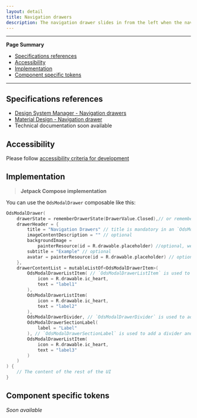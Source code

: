 ```yaml
---
layout: detail
title: Navigation drawers
description: The navigation drawer slides in from the left when the nav icon is tapped. The content should be concerned with identity and/or navigation..
---
```


---

**Page Summary**

* [Specifications references](#specifications-references)
* [Accessibility](#accessibility)
* [Implementation](#implementation)
* [Component specific tokens](#component-specific-tokens)

---

## Specifications references

- [Design System Manager - Navigation drawers](https://system.design.orange.com/0c1af118d/p/92bc26-navigation-drawers/b/146f55)
- [Material Design - Navigation drawer](https://m2.material.io/components/navigation-drawer)
- Technical documentation soon available

## Accessibility

Please follow [accessibility criteria for development](https://a11y-guidelines.orange.com/en/mobile/android/development/)

## Implementation

> **Jetpack Compose implementation**

You can use the `OdsModalDrawer` composable like this:

```kotlin
OdsModalDrawer(
    drawerState = rememberDrawerState(DrawerValue.Closed),// or rememberDrawerState(DrawerValue.Open)
    drawerHeader = {
        title = "Navigation Drawers" // title is mandatory in an `OdsModalDrawer`
        imageContentDescription = "" // optional
        backgroundImage =
            painterResource(id = R.drawable.placeholder) //optional, we use it or avatar
        subtitle = "Example" // optional
        avatar = painterResource(id = R.drawable.placeholder) // optional, we use it or background
    },
    drawerContentList = mutableListOf<OdsModalDrawerItem>(
        OdsModalDrawerListItem( // `OdsModalDrawerListItem` is used to specified an item of the list
            icon = R.drawable.ic_heart,
            text = "label1"
        ),
        OdsModalDrawerListItem(
            icon = R.drawable.ic_heart,
            text = "label2"
        ),
        OdsModalDrawerDivider, // `OdsModalDrawerDivider` is used to add a divider in a specific level of the list
        OdsModalDrawerSectionLabel(
            label = "Label"
        ), // `OdsModalDrawerSectionLabel` is used to add a divider and the text above the divider
        OdsModalDrawerListItem(
            icon = R.drawable.ic_heart,
            text = "label3"
        )
    )
) {
    // The content of the rest of the UI
}
```

## Component specific tokens

_Soon available_